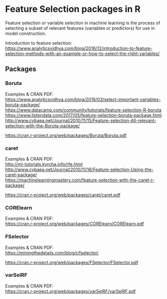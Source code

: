 # Feature Selection packages in R

Feature selection or variable selection in machine learning is the process of selecting a subset of relevant features (variables or predictors) for use in model construction.

Introduction to feature selection: https://www.analyticsvidhya.com/blog/2016/12/introduction-to-feature-selection-methods-with-an-example-or-how-to-select-the-right-variables/

## Packages

### Boruta

Examples & CRAN PDF: <br>
https://www.analyticsvidhya.com/blog/2016/03/select-important-variables-boruta-package/ <br>
https://www.datacamp.com/community/tutorials/feature-selection-R-boruta <br>
https://www.listendata.com/2017/05/feature-selection-boruta-package.html <br>
http://www.cybaea.net/Journal/2010/11/15/Feature-selection-All-relevant-selection-with-the-Boruta-package/ <br>

https://cran.r-project.org/web/packages/Boruta/Boruta.pdf

### caret

Examples & CRAN PDF: <br>
http://ml-tutorials.kyrcha.info/rfe.html <br>
http://www.cybaea.net/Journal/2010/11/16/Feature-selection-Using-the-caret-package/ <br>
https://machinelearningmastery.com/feature-selection-with-the-caret-r-package/ <br>

https://cran.r-project.org/web/packages/caret/caret.pdf

### CORElearn

Examples & CRAN PDF: <br>
https://cran.r-project.org/web/packages/CORElearn/CORElearn.pdf

### FSelector

Examples & CRAN PDF: <br>
https://miningthedetails.com/blog/r/fselector/

https://cran.r-project.org/web/packages/FSelector/FSelector.pdf

### varSelRF

Examples & CRAN PDF: <br>
https://cran.r-project.org/web/packages/varSelRF/varSelRF.pdf

